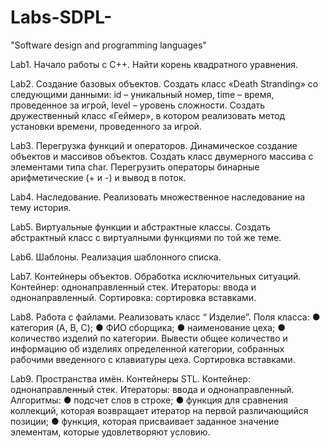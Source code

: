 # Labs-SDPL-
"Software design and programming languages"

Lab1.
Начало работы с C++.
Найти корень квадратного уравнения.

Lab2. 
Создание базовых объектов.
Создать класс «Death Stranding» со следующими данными: id – уникальный номер, time – время, проведенное за игрой, level – уровень сложности. Создать дружественный класс «Геймер», в котором реализовать метод установки времени, проведенного  за игрой.

Lab3.
Перегрузка функций и операторов. Динамическое создание объектов и массивов объектов.
Создать класс двумерного массива с элементами типа char. Перегрузить операторы бинарные арифметические (+ и -) и вывод в поток.

Lab4.
Наследование.
Реализовать множественное наследование на тему история.

Lab5.
Виртуальные функции и абстрактные классы.
Создать абстрактный класс с виртуалными функциями по той же теме.

Lab6.
Шаблоны.
Реализация шаблонного списка.

Lab7.
Контейнеры объектов. Обработка исключительных ситуаций.
Контейнер: однонаправленный стек. Итераторы: ввода и однонаправленный. Сортировка: сортировка вставками.

Lab8.
Работа с файлами.
Реализовать класс “ Изделие”. Поля класса:
● категория (A, B, C);
● ФИО сборщика;
● наименование цеха;
● количество изделий по категории.
Вывести общее количество и информацию об изделиях определенной категории, собранных рабочими введенного с клавиатуры цеха.
Сортировка вставками.

Lab9.
Пространства имён. Контейнеры STL.
Контейнер: однонаправленный стек.
Итераторы: ввода и однонаправленный.
Алгоритмы:
● подсчет слов в строке;
● функция для сравнения коллекций, которая возвращает итератор на первой различающийся позиции;
● функция, которая присваивает заданное значение элементам, которые удовлетворяют условию.

